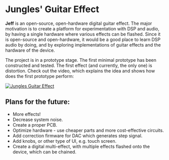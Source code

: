 # **J**ungles' Guitar **Eff**ect

**Jeff** is an open-source, open-hardware digital guitar effect. The major motivation is to create a platform for experimentation with DSP and audio, by having a single hardware where various effects can be flashed. Since it is open-source and open-hardware, it would be a good place to learn DSP audio by doing, and by exploring implementations of guitar effects and the hardware of the device.

The project is in a prototype stage. The first minimal prototype has been constructed and tested. The first effect (and currently, the only one) is distortion. Check out the video, which explains the idea and shows how does the first prototype perform:

[![Jungles Guitar Effect](https://user-images.githubusercontent.com/17928698/157022853-5c786c65-ae95-44d8-a3f0-58e69e9639a8.png)](https://www.youtube.com/watch?v=SV4dHjB7GJE "Jungles Guitar Effet")

## Plans for the future:

* More effects!
* Decrease system noise.
* Create a proper PCB.
* Optimize hardware - use cheaper parts and more cost-effective circuits. 
* Add correction firmware for DAC which generates step signal.
* Add knobs, or other type of UI, e.g. touch screen.
* Create a digital multi-effect, with multiple effects flashed onto the device, which can be chained.
